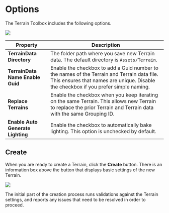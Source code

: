 # Options

The Terrain Toolbox includes the following options.

![](images/4-15-toolbox-options.png)

| **Property**                      | **Description**                                              |
| --------------------------------- | ------------------------------------------------------------ |
| **TerrainData Directory**         | The folder path where you save new Terrain data. The default directory is `Assets/Terrain`. |
| **TerrainData Name Enable Guid**  | Enable the checkbox to add a Guid number to the names of the Terrain and Terrain data file. This ensures that names are unique. Disable the checkbox if you prefer simple naming. |
| **Replace Terrains**              | Enable the checkbox when you keep iterating on the same Terrain. This allows new Terrain to replace the prior Terrain and Terrain data with the same Grouping ID. |
| **Enable Auto Generate Lighting** | Enable the checkbox to automatically bake lighting. This option is unchecked by default. |

## Create

When you are ready to create a Terrain, click the **Create** button. There is an information box above the button that displays basic settings of the new Terrain.

![](images/4-15-toolbox-create-02.png)

The initial part of the creation process runs validations against the Terrain settings, and reports any issues that need to be resolved in order to proceed.
